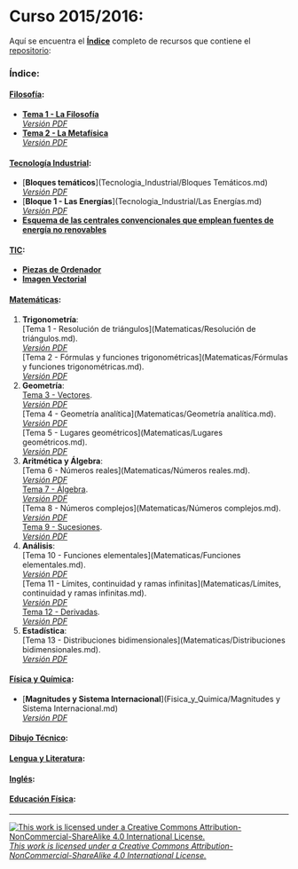 # Curso 2015/2016:  
Aquí se encuentra el [**Índice**](https://github.com/KaliNuska/Curso_2015-2016/blob/master/README.md "Índice") completo de recursos que contiene el [repositorio](https://github.com/KaliNuska/Curso_2015-2016 "Curso 2015/2016"):  
### Índice:  
#### [Filosofía](https://github.com/KaliNuska/Curso_2015-2016/tree/master/Filosofia):  

 * [**Tema 1 - La Filosofía**](https://github.com/KaliNuska/Curso_2015-2016/blob/master/Filosofia/Tema%201%20-%20La%20Filosof%C3%ADa.md#tema-1-la-filosof%C3%ADa)  
  [*Versión PDF*]()  
 * [**Tema 2 - La Metafísica**](Filosofia/Tema%202%20-%20La%20Metaf%C3%ADsica.md)  
  [*Versión PDF*](https://gitprint.com/KaliNuska/Curso_2015-2016/blob/master/Filosofia/Tema%202%20-%20La%20Metaf%C3%ADsica.md)

#### [Tecnología Industrial](Tecnologia_Industrial):  
  * [**Bloques temáticos**](Tecnologia_Industrial/Bloques Temáticos.md)  
  [*Versión PDF*]()  
  * [**Bloque 1 - Las Energías**](Tecnologia_Industrial/Las Energías.md)  
  [*Versión PDF*]()  
  * [**Esquema de las centrales convencionales que emplean fuentes de energía no renovables**](Tecnologia_Industrial/Esquema%20centrales%20convencionales.md#esquema-de-las-centrales-convencionales-que-emplean-fuentes-de-energ%C3%ADa-no-renovables)  

#### [TIC](TIC):  
  * [**Piezas de Ordenador**](TIC/Piezas%20de%20ordenador.md#piezas-de-un-ordenador)  
  * [**Imagen Vectorial**](TIC/Imagen%20Vectorial.md#imagen-vectorial)  

#### [Matemáticas](Matematicas):  
 1. **Trigonometría**:  
[Tema 1 - Resolución de triángulos](Matematicas/Resolución de triángulos.md).  
[*Versión PDF*]()  
[Tema 2 - Fórmulas y funciones trigonométricas](Matematicas/Fórmulas y funciones trigonométricas.md).  
[*Versión PDF*]()  
 2. **Geometría**:  
[Tema 3 - Vectores](Matematicas/Vectores.md).  
[*Versión PDF*]()  
[Tema 4 - Geometría analítica](Matematicas/Geometría analítica.md).  
[*Versión PDF*]()  
[Tema 5 - Lugares geométricos](Matematicas/Lugares geométricos.md).  
[*Versión PDF*]()  
 3. **Aritmética y Álgebra**:  
[Tema 6 - Números reales](Matematicas/Números reales.md).  
[*Versión PDF*]()  
[Tema 7 - Álgebra](Matematicas/Álgebra.md).  
[*Versión PDF*]()  
[Tema 8 - Números complejos](Matematicas/Números complejos.md).  
[*Versión PDF*]()  
[Tema 9 - Sucesiones](Matematicas/Sucesiones.md).  
[*Versión PDF*]()  
 4. **Análisis**:  
[Tema 10 - Funciones elementales](Matematicas/Funciones elementales.md).  
[*Versión PDF*]()  
[Tema 11 - Límites, continuidad y ramas infinitas](Matematicas/Límites, continuidad y ramas infinitas.md).  
[*Versión PDF*]()  
[Tema 12 - Derivadas](Matematicas/Derivadas.md).  
[*Versión PDF*]()  
 5. **Estadística**:  
[Tema 13 - Distribuciones bidimensionales](Matematicas/Distribuciones bidimensionales.md).  
[*Versión PDF*]()  

#### [Física y Química](Fisica_y_Quimica):  
 * [**Magnitudes y Sistema Internacional**](Fisica_y_Quimica/Magnitudes y Sistema Internacional.md)  
 [*Versión PDF*]()  

#### [**Dibujo Técnico**](Dibujo_Tecnico):

#### [**Lengua y Literatura**](Lengua_y_Literatura):  

#### [**Inglés**](Ingles):  

#### [**Educación Física**](Educacion_Fisica):  

---
[![This work is licensed under a Creative Commons Attribution-NonCommercial-ShareAlike 4.0 International License.](https://i.creativecommons.org/l/by-nc-sa/4.0/88x31.png)](https://creativecommons.org/licenses/by-nc-sa/4.0/ "This work is licensed under a Creative Commons Attribution-NonCommercial-ShareAlike 4.0 International License.")  
[*This work is licensed under a Creative Commons Attribution-NonCommercial-ShareAlike 4.0 International License.*](https://creativecommons.org/licenses/by-nc-sa/4.0/ "This work is licensed under a Creative Commons Attribution-NonCommercial-ShareAlike 4.0 International License.")  
